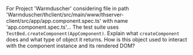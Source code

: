 For Project 'Warmduscher' considering file in path 'Warmduscher/thclient/src/main/www/thserver-client/src/app/app.component.spec.ts' with name 'app.component.spec.ts'... 
The test suite uses `TestBed.createComponent(AppComponent)`. Explain what `createComponent` does and what type of object it returns. How is this object used to interact with the component instance and its rendered DOM?